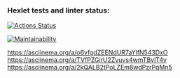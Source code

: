 ### Hexlet tests and linter status:
[![Actions Status](https://github.com/Aleksandr2302/frontend-project-44/workflows/hexlet-check/badge.svg)](https://github.com/Aleksandr2302/frontend-project-44/actions)

[![Maintainability](https://api.codeclimate.com/v1/badges/a44e95c9e1de21a7bad8/maintainability)](https://codeclimate.com/github/Aleksandr2302/frontend-project-44/maintainability)

 https://asciinema.org/a/o6vfgdZEENdUR7aYlfN543DxO
 https://asciinema.org/a/TVfPZGirU2Zvuvs4wmTBvlT4v
 https://asciinema.org/a/2kQALB2tPoLZEm8wdPzrPqMn5
 